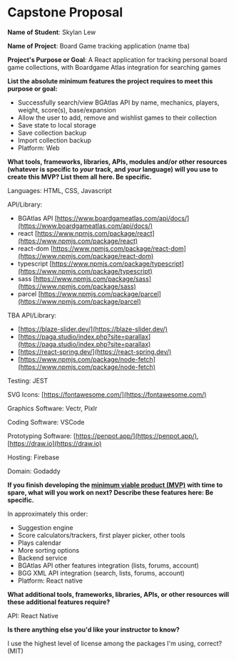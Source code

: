 # Capstone Proposal

**Name of Student**: Skylan Lew

**Name of Project**: Board Game tracking application (name tba)

**Project's Purpose or Goal**: A React application for tracking personal board game collections, with Boardgame Atlas integration for searching games

**List the absolute minimum features the project requires to meet this purpose or goal:**

* Successfully search/view BGAtlas API by name, mechanics, players, weight, score(s), base/expansion
* Allow the user to add, remove and wishlist games to their collection
* Save state to local storage
* Save collection backup
* Import collection backup
* Platform: Web

**What tools, frameworks, libraries, APIs, modules and/or other resources (whatever is specific to _your_ track, and _your_ language) will you use to create this MVP? List them all here. Be specific.**

Languages: HTML, CSS, Javascript

API/Library:

* BGAtlas API [https://www.boardgameatlas.com/api/docs/](https://www.boardgameatlas.com/api/docs/)
* react [https://www.npmjs.com/package/react](https://www.npmjs.com/package/react)
* react-dom [https://www.npmjs.com/package/react-dom](https://www.npmjs.com/package/react-dom)
* typescript [https://www.npmjs.com/package/typescript](https://www.npmjs.com/package/typescript)
* sass [https://www.npmjs.com/package/sass](https://www.npmjs.com/package/sass)
* parcel [https://www.npmjs.com/package/parcel](https://www.npmjs.com/package/parcel)

TBA API/Library:

* [https://blaze-slider.dev/](https://blaze-slider.dev/)
* [https://paga.studio/index.php?site=parallax](https://paga.studio/index.php?site=parallax)
* [https://react-spring.dev/](https://react-spring.dev/)
* [https://www.npmjs.com/package/node-fetch](https://www.npmjs.com/package/node-fetch)

Testing: JEST

SVG Icons: [https://fontawesome.com/](https://fontawesome.com/)

Graphics Software: Vectr, Pixlr

Coding Software: VSCode

Prototyping Software: [https://penpot.app/](https://penpot.app/), [https://draw.io](https://draw.io)

Hosting: Firebase

Domain: Godaddy

**If you finish developing the [minimum viable product (MVP)](https://www.learnhowtoprogram.com/react/react-fundamentals/capstone-planning-the-minimum-viable-product) with time to spare, what will you work on next? Describe these features here: Be specific.**

In approximately this order:

* Suggestion engine
* Score calculators/trackers, first player picker, other tools
* Plays calendar
* More sorting options
* Backend service
* BGAtlas API other features integration (lists, forums, account)
* BGG XML API integration (search, lists, forums, account)
* Platform: React native

**What additional tools, frameworks, libraries, APIs, or other resources will these additional features require?**

API: React Native

**Is there anything else you'd like your instructor to know?**

I use the highest level of license among the packages I'm using, correct? (MIT)
